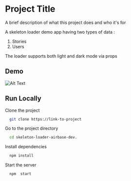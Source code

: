 
# Project Title

A brief description of what this project does and who it's for

A skeleton loader demo app having two types of data :
1) Stories
2) Users

The loader supports both light and dark mode via props



## Demo

![Alt Text](https://media.giphy.com/media/v1.Y2lkPTc5MGI3NjExNzcwdzdsZ2NoMGVmY3lmcDVwMmk4YWxrbXN2NHZlNmhjaGQ5bzE2eCZlcD12MV9pbnRlcm5hbF9naWZfYnlfaWQmY3Q9Zw/AiFPd3ROCAKCIbuF22/giphy.gif)

## Run Locally

Clone the project

```bash
  git clone https://link-to-project
```

Go to the project directory

```bash
  cd skeleton-loader-airbase-dev.
```

Install dependencies

```bash
  npm install
```

Start the server

```bash
  npm  start
```

